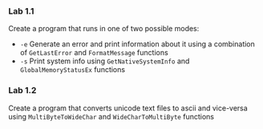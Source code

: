 ### Lab 1.1

Create a program that runs in one of two possible modes:
- `-e` Generate an error and print information about it using a combination of `GetLastError` and `FormatMessage` functions
- `-s` Print system info using `GetNativeSystemInfo` and `GlobalMemoryStatusEx` functions

### Lab 1.2

Create a program that converts unicode text files to ascii and vice-versa using `MultiByteToWideChar` and `WideCharToMultiByte` functions
